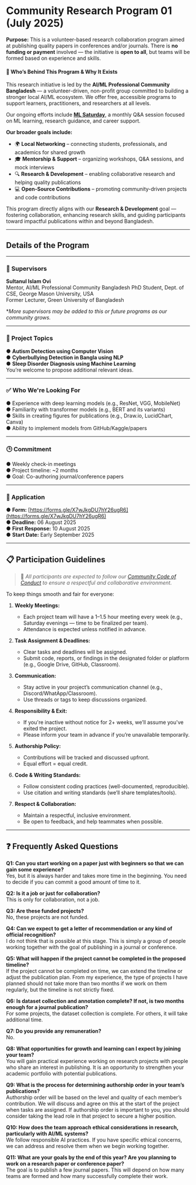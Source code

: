# Community Research Program 01 (July 2025)

**Purpose:**
This is a volunteer-based research collaboration program aimed at publishing quality papers in conferences and/or journals.
There is **no funding or payment** involved — the initiative is **open to all**, but teams will be formed based on experience and skills.

#### 👥 Who’s Behind This Program & Why It Exists

This research initiative is led by the **AI/ML Professional Community Bangladesh** — a volunteer-driven, non-profit group committed to building a stronger local AI/ML ecosystem. We offer free, accessible programs to support learners, practitioners, and researchers at all levels.

Our ongoing efforts include **[ML Saturday](https://youtube.com/playlist?list=PL6_zFMqdurBpU8jlJWujAOHnF_GXX4nEe&si=Wlj6tL8D3ZVyApBa)**, a monthly Q\&A session focused on ML learning, research guidance, and career support.

**Our broader goals include:**

* 🌍 **Local Networking** – connecting students, professionals, and academics for shared growth
* 🎓 **Mentorship & Support** – organizing workshops, Q\&A sessions, and mock interviews
* 🔍 **Research & Development** – enabling collaborative research and helping quality publications
* 💻 **Open-Source Contributions** – promoting community-driven projects and code contributions

This program directly aligns with our **Research & Development** goal — fostering collaboration, enhancing research skills, and guiding participants toward impactful publications within and beyond Bangladesh.

---

## Details of the Program

---

### 🔬 Supervisors

**Sultanul Islam Ovi**  
Mentor, AI/ML Professional Community Bangladesh
PhD Student, Dept. of CSE, George Mason University, USA  
Former Lecturer, Green University of Bangladesh

*_More supervisors may be added to this or future programs as our community grows._

---

### 📌 Project Topics

● **Autism Detection using Computer Vision**  
● **Cyberbullying Detection in Bangla using NLP**  
● **Sleep Disorder Diagnosis using Machine Learning**   
You’re welcome to propose additional relevant ideas.

---

### ✅ Who We're Looking For
● Experience with deep learning models (e.g., ResNet, VGG, MobileNet)  
● Familiarity with transformer models (e.g., BERT and its variants)  
● Skills in creating figures for publications (e.g., Draw\.io, LucidChart, Canva)  
● Ability to implement models from GitHub/Kaggle/papers  

---

### 🕒 Commitment

● Weekly check-in meetings  
● Project timeline: \~2 months  
● Goal: Co-authoring journal/conference papers  

---

### 📝 Application

● **Form:** [https://forms.gle/X7wJkgDU7hY26ugR6](https://forms.gle/X7wJkgDU7hY26ugR6)  
● **Deadline:** 06 August 2025  
● **First Response:** 10 August 2025  
● **Start Date:** Early September 2025  

---

## 📋 Participation Guidelines

> 🔗 *All participants are expected to follow our [Community Code of Conduct](https://github.com/aimlcommunitybd/public-docs/blob/main/legal/code-of-conduct.md) to ensure a respectful and collaborative environment.*

To keep things smooth and fair for everyone:

1. **Weekly Meetings:**

   * Each project team will have a 1–1.5 hour meeting every week (e.g., Saturday evenings — time to be finalized per team).
   * Attendance is expected unless notified in advance.

2. **Task Assignment & Deadlines:**

   * Clear tasks and deadlines will be assigned.
   * Submit code, reports, or findings in the designated folder or platform (e.g., Google Drive, GitHub, Classroom).

3. **Communication:**

   * Stay active in your project’s communication channel (e.g., Discord/WhatApp/Classroom).
   * Use threads or tags to keep discussions organized.

4. **Responsibility & Exit:**

   * If you're inactive without notice for 2+ weeks, we’ll assume you've exited the project.
   * Please inform your team in advance if you’re unavailable temporarily.

5. **Authorship Policy:**

   * Contributions will be tracked and discussed upfront.
   * Equal effort = equal credit.

6. **Code & Writing Standards:**

   * Follow consistent coding practices (well-documented, reproducible).
   * Use citation and writing standards (we’ll share templates/tools).

7. **Respect & Collaboration:**

   * Maintain a respectful, inclusive environment.
   * Be open to feedback, and help teammates when possible.

---

## ❓ Frequently Asked Questions

**Q1: Can you start working on a paper just with beginners so that we can gain some experience?**  
Yes, but it is always harder and takes more time in the beginning. You need to decide if you can commit a good amount of time to it.

**Q2: Is it a job or just for collaboration?**  
This is only for collaboration, not a job.

**Q3: Are these funded projects?**  
No, these projects are not funded.

**Q4: Can we expect to get a letter of recommendation or any kind of official recognition?**  
I do not think that is possible at this stage. This is simply a group of people working together with the goal of publishing in a journal or conference.

**Q5: What will happen if the project cannot be completed in the proposed timeline?**  
If the project cannot be completed on time, we can extend the timeline or adjust the publication plan. From my experience, the type of projects I have planned should not take more than two months if we work on them regularly, but the timeline is not strictly fixed. 

**Q6: Is dataset collection and annotation complete? If not, is two months enough for a journal publication?**  
For some projects, the dataset collection is complete. For others, it will take additional time.

**Q7: Do you provide any remuneration?**  
No.

**Q8: What opportunities for growth and learning can I expect by joining your team?**  
You will gain practical experience working on research projects with people who share an interest in publishing. It is an opportunity to strengthen your academic portfolio with potential publications.

**Q9: What is the process for determining authorship order in your team’s publications?**  
Authorship order will be based on the level and quality of each member’s contribution. We will discuss and agree on this at the start of the project when tasks are assigned. If authorship order is important to you, you should consider taking the lead role in that project to secure a higher position.

**Q10: How does the team approach ethical considerations in research, particularly with AI/ML systems?**  
We follow responsible AI practices. If you have specific ethical concerns, we can address and resolve them when we begin working together.

**Q11: What are your goals by the end of this year? Are you planning to work on a research paper or conference paper?**  
The goal is to publish a few journal papers. This will depend on how many teams are formed and how many successfully complete their work.
